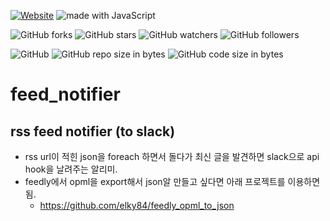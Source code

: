 [![Website](https://img.shields.io/website-up-down-green-red/http/shields.io.svg?label=elky-essay)](https://elky84.github.io)
<img src="https://img.shields.io/badge/made%20with-JavaScript-brightgreen.svg" alt="made with JavaScript">

![GitHub forks](https://img.shields.io/github/forks/elky84/feed_notifier.svg?style=social&label=Fork)
![GitHub stars](https://img.shields.io/github/stars/elky84/feed_notifier.svg?style=social&label=Stars)
![GitHub watchers](https://img.shields.io/github/watchers/elky84/feed_notifier.svg?style=social&label=Watch)
![GitHub followers](https://img.shields.io/github/followers/elky84.svg?style=social&label=Follow)

![GitHub](https://img.shields.io/github/license/mashape/apistatus.svg)
![GitHub repo size in bytes](https://img.shields.io/github/repo-size/elky84/feed_notifier.svg)
![GitHub code size in bytes](https://img.shields.io/github/languages/code-size/elky84/feed_notifier.svg)

# feed_notifier

## rss feed notifier (to slack)

* rss url이 적힌 json을 foreach 하면서 돌다가 최신 글을 발견하면 slack으로 api hook을 날려주는 알리미.
* feedly에서 opml을 export해서 json알 만들고 싶다면 아래 프로젝트를 이용하면 됨.
  * <https://github.com/elky84/feedly_opml_to_json>